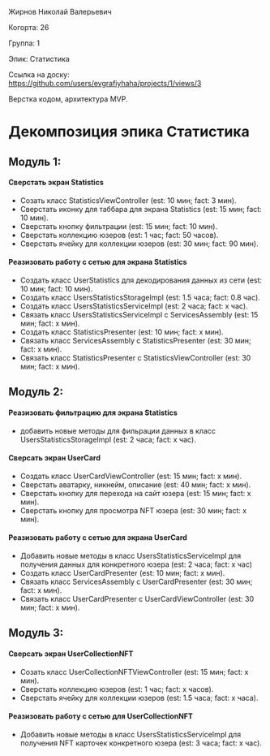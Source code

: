 Жирнов Николай Валерьевич

Когорта: 26

Группа: 1

Эпик: Статистика

Ссылка на доску: https://github.com/users/evgrafiyhaha/projects/1/views/3

Верстка кодом, архитектура MVP.

# Декомпозиция эпика Статистика

## Модуль 1:

#### Сверстать экран Statistics
- Созать класс StatisticsViewController (est: 10 мин; fact: 3 мин).
- Сверстать иконку для таббара для экрана Statistics (est: 15 мин; fact: 10 мин).
- Сверстать кнопку фильтрации (est: 15 мин; fact: 10 мин).
- Сверстать коллекцию юзеров (est: 1 час; fact: 50 часов).
- Сверстать ячейку для коллекции юзеров (est: 30 мин; fact: 90 мин).


#### Реазизовать работу с сетью для экрана Statistics
- Создать класс UserStatistics для декодирования данных из сети (est: 10 мин; fact: 10 мин).
- Создать класс UsersStatisticsStorageImpl (est: 1.5 часа; fact: 0.8 час).
- Создать класс UsersStatisticsServiceImpl (est: 2 часа; fact: x час).
- Связать класс UsersStatisticsServiceImpl с ServicesAssembly (est: 15 мин; fact: x мин).
- Создать класс StatisticsPresenter (est: 10 мин; fact: x мин).
- Связать класс ServicesAssembly с StatisticsPresenter (est: 30 мин; fact: x мин).
- Связать класс StatisticsPresenter с StatisticsViewСontroller (est: 30 мин; fact: x мин).

## Модуль 2:

#### Реазизовать фильтрацию для экрана Statistics
- добавить новые методы для фильрации данных в класс UsersStatisticsStorageImpl (est: 2 часа; fact: x час).


#### Сверсать экран UserCard
- Создать класс UserCardViewController (est: 15 мин; fact: x мин).
- Сверстать аватарку, никнейм, описание (est: 40 мин; fact: x мин).
- Сверстать кнопку для перехода на сайт юзера (est: 15 мин; fact: x мин).
- Сверстать кнопку для просмотра NFT юзера (est: 30 мин; fact: x мин).


#### Реазизовать работу с сетью для экрана UserCard
- Добавить новые методы в класс UsersStatisticsServiceImpl для получения данных для конкретного юзера (est: 2 часа; fact: x час)
- Создать класс UserCardPresenter (est: 10 мин; fact: x мин).
- Связать класс ServicesAssembly с UserCardPresenter (est: 30 мин; fact: x мин).
- Связать класс UserCardPresenter с UserCardViewСontroller (est: 30 мин; fact: x мин).

## Модуль 3:
#### Сверсать экран UserCollectionNFT
- Созать класс UserCollectionNFTViewController (est: 15 мин; fact: x мин).
- Сверстать коллекцию юзеров (est: 1 час; fact: x часов).
- Сверстать ячейку для коллекции юзеров (est: 1.5 часа; fact: x часа).


#### Реазизовать работу с сетью для UserCollectionNFT
- Добавить новые методы в класс UsersStatisticsServiceImpl для получения NFT карточек конкретного юзера (est: 3 часа; fact: x час).
